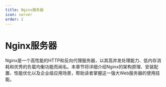 ```yaml
---
title: Nginx服务器
icon: server
order: 2
---
```


# Nginx服务器

Nginx是一个高性能的HTTP和反向代理服务器，以其高并发处理能力、低内存消耗和优秀的负载均衡功能而闻名。本章节将详细介绍Nginx的架构原理、安装配置、性能优化以及企业级应用场景，帮助读者掌握这一强大Web服务器的使用技能。
